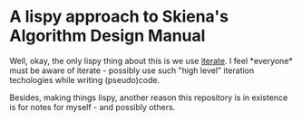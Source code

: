# A lispy approach to Skiena's Algorithm Design Manual

Well, okay, the only lispy thing about this is we use [iterate](https://digikar99.github.io/common-lisp.readthedocs/iterate/). I feel \*everyone\*
must be aware of iterate - possibly use such "high level" iteration techologies while
writing (pseudo)code.

Besides, making things lispy, another reason this repository is in existence is for notes for myself - and possibly others.
